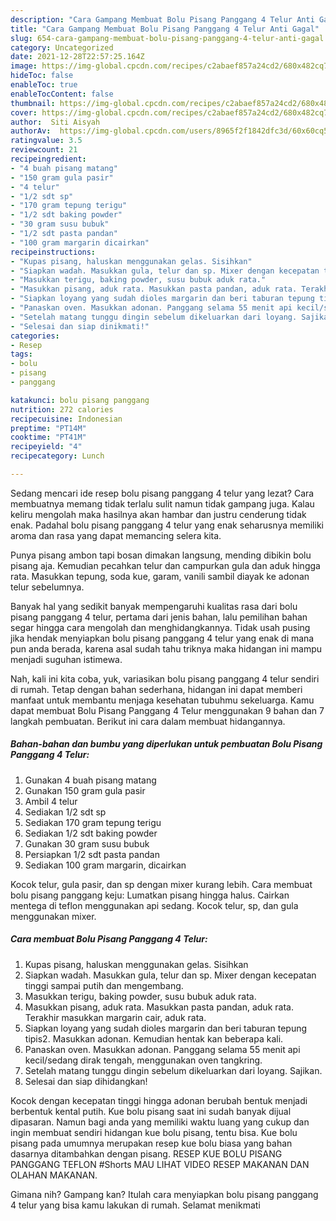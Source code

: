 ```yaml
---
description: "Cara Gampang Membuat Bolu Pisang Panggang 4 Telur Anti Gagal"
title: "Cara Gampang Membuat Bolu Pisang Panggang 4 Telur Anti Gagal"
slug: 654-cara-gampang-membuat-bolu-pisang-panggang-4-telur-anti-gagal
category: Uncategorized
date: 2021-12-28T22:57:25.164Z
image: https://img-global.cpcdn.com/recipes/c2abaef857a24cd2/680x482cq70/bolu-pisang-panggang-4-telur-foto-resep-utama.jpg
hideToc: false
enableToc: true
enableTocContent: false
thumbnail: https://img-global.cpcdn.com/recipes/c2abaef857a24cd2/680x482cq70/bolu-pisang-panggang-4-telur-foto-resep-utama.jpg
cover: https://img-global.cpcdn.com/recipes/c2abaef857a24cd2/680x482cq70/bolu-pisang-panggang-4-telur-foto-resep-utama.jpg
author:  Siti Aisyah
authorAv:  https://img-global.cpcdn.com/users/8965f2f1842dfc3d/60x60cq50/avatar.jpg
ratingvalue: 3.5
reviewcount: 21
recipeingredient:
- "4 buah pisang matang"
- "150 gram gula pasir"
- "4 telur"
- "1/2 sdt sp"
- "170 gram tepung terigu"
- "1/2 sdt baking powder"
- "30 gram susu bubuk"
- "1/2 sdt pasta pandan"
- "100 gram margarin dicairkan"
recipeinstructions:
- "Kupas pisang, haluskan menggunakan gelas. Sisihkan"
- "Siapkan wadah. Masukkan gula, telur dan sp. Mixer dengan kecepatan tinggi sampai putih dan mengembang."
- "Masukkan terigu, baking powder, susu bubuk aduk rata."
- "Masukkan pisang, aduk rata. Masukkan pasta pandan, aduk rata. Terakhir masukkan margarin cair, aduk rata."
- "Siapkan loyang yang sudah dioles margarin dan beri taburan tepung tipis2. Masukkan adonan. Kemudian hentak kan beberapa kali."
- "Panaskan oven. Masukkan adonan. Panggang selama 55 menit api kecil/sedang dirak tengah, menggunakan oven tangkring."
- "Setelah matang tunggu dingin sebelum dikeluarkan dari loyang. Sajikan."
- "Selesai dan siap dinikmati!"
categories:
- Resep
tags:
- bolu
- pisang
- panggang

katakunci: bolu pisang panggang 
nutrition: 272 calories
recipecuisine: Indonesian
preptime: "PT14M"
cooktime: "PT41M"
recipeyield: "4"
recipecategory: Lunch

---
```



Sedang mencari ide resep bolu pisang panggang 4 telur yang lezat? Cara membuatnya memang tidak terlalu sulit namun tidak gampang juga. Kalau keliru mengolah maka hasilnya akan hambar dan justru cenderung tidak enak. Padahal bolu pisang panggang 4 telur yang enak seharusnya memiliki aroma dan rasa yang dapat memancing selera kita.


Punya pisang ambon tapi bosan dimakan langsung, mending dibikin bolu pisang aja. Kemudian pecahkan telur dan campurkan gula dan aduk hingga rata. Masukkan tepung, soda kue, garam, vanili sambil diayak ke adonan telur sebelumnya.

Banyak hal yang sedikit banyak mempengaruhi kualitas rasa dari bolu pisang panggang 4 telur, pertama dari jenis bahan, lalu pemilihan bahan segar hingga cara mengolah dan menghidangkannya. Tidak usah pusing jika hendak menyiapkan bolu pisang panggang 4 telur yang enak di mana pun anda berada, karena asal sudah tahu triknya maka hidangan ini mampu menjadi suguhan istimewa.


Nah, kali ini kita coba, yuk, variasikan bolu pisang panggang 4 telur sendiri di rumah. Tetap dengan bahan sederhana, hidangan ini dapat memberi manfaat untuk membantu menjaga kesehatan tubuhmu sekeluarga. Kamu dapat membuat Bolu Pisang Panggang 4 Telur menggunakan 9 bahan dan 7 langkah pembuatan. Berikut ini cara dalam membuat hidangannya.

<!--inarticleads1-->

##### Bahan-bahan dan bumbu yang diperlukan untuk pembuatan Bolu Pisang Panggang 4 Telur:

1. Gunakan 4 buah pisang matang
1. Gunakan 150 gram gula pasir
1. Ambil 4 telur
1. Sediakan 1/2 sdt sp
1. Sediakan 170 gram tepung terigu
1. Sediakan 1/2 sdt baking powder
1. Gunakan 30 gram susu bubuk
1. Persiapkan 1/2 sdt pasta pandan
1. Sediakan 100 gram margarin, dicairkan


Kocok telur, gula pasir, dan sp dengan mixer kurang lebih. Cara membuat bolu pisang panggang keju: Lumatkan pisang hingga halus. Cairkan mentega di teflon menggunakan api sedang. Kocok telur, sp, dan gula menggunakan mixer. 

<!--inarticleads2-->

##### Cara membuat Bolu Pisang Panggang 4 Telur:

1. Kupas pisang, haluskan menggunakan gelas. Sisihkan
1. Siapkan wadah. Masukkan gula, telur dan sp. Mixer dengan kecepatan tinggi sampai putih dan mengembang.
1. Masukkan terigu, baking powder, susu bubuk aduk rata.
1. Masukkan pisang, aduk rata. Masukkan pasta pandan, aduk rata. Terakhir masukkan margarin cair, aduk rata.
1. Siapkan loyang yang sudah dioles margarin dan beri taburan tepung tipis2. Masukkan adonan. Kemudian hentak kan beberapa kali.
1. Panaskan oven. Masukkan adonan. Panggang selama 55 menit api kecil/sedang dirak tengah, menggunakan oven tangkring.
1. Setelah matang tunggu dingin sebelum dikeluarkan dari loyang. Sajikan.
1. Selesai dan siap dihidangkan!

Kocok dengan kecepatan tinggi hingga adonan berubah bentuk menjadi berbentuk kental putih. Kue bolu pisang saat ini sudah banyak dijual dipasaran. Namun bagi anda yang memiliki waktu luang yang cukup dan ingin membuat sendiri hidangan kue bolu pisang, tentu bisa. Kue bolu pisang pada umumnya merupakan resep kue bolu biasa yang bahan dasarnya ditambahkan dengan pisang. RESEP KUE BOLU PISANG PANGGANG TEFLON #Shorts MAU LIHAT VIDEO RESEP MAKANAN DAN OLAHAN MAKANAN. 

Gimana nih? Gampang kan? Itulah cara menyiapkan bolu pisang panggang 4 telur yang bisa kamu lakukan di rumah. Selamat menikmati
